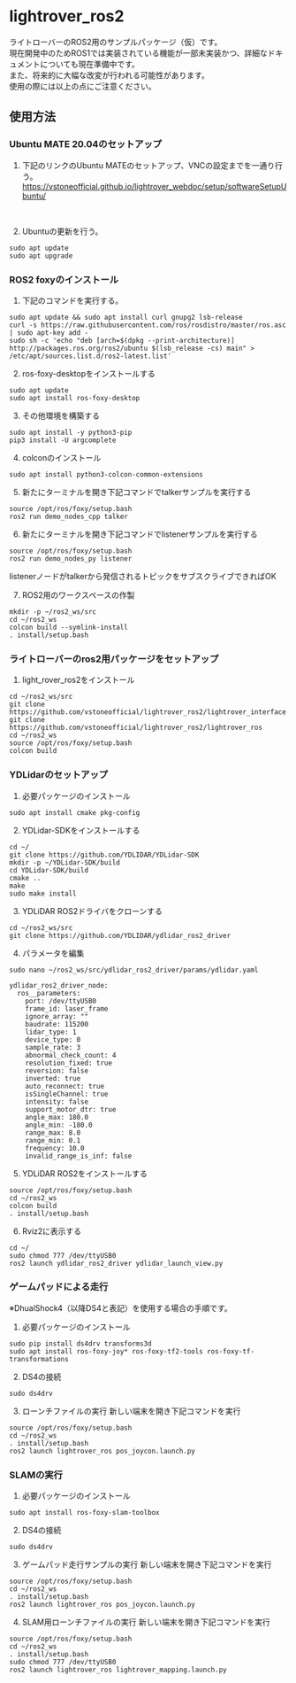 # lightrover_ros2

ライトローバーのROS2用のサンプルパッケージ（仮）です。  
現在開発中のためROS1では実装されている機能が一部未実装かつ、詳細なドキュメントについても現在準備中です。  
また、将来的に大幅な改変が行われる可能性があります。  
使用の際には以上の点にご注意ください。  

## 使用方法
### Ubuntu MATE 20.04のセットアップ
1. 下記のリンクのUbuntu MATEのセットアップ、VNCの設定までを一通り行う。
https://vstoneofficial.github.io/lightrover_webdoc/setup/softwareSetupUbuntu/
<br>

2. Ubuntuの更新を行う。
```
sudo apt update
sudo apt upgrade
```

### ROS2 foxyのインストール
1. 下記のコマンドを実行する。
```
sudo apt update && sudo apt install curl gnupg2 lsb-release
curl -s https://raw.githubusercontent.com/ros/rosdistro/master/ros.asc | sudo apt-key add -
sudo sh -c 'echo "deb [arch=$(dpkg --print-architecture)] http://packages.ros.org/ros2/ubuntu $(lsb_release -cs) main" > /etc/apt/sources.list.d/ros2-latest.list'
```

2. ros-foxy-desktopをインストールする
```
sudo apt update
sudo apt install ros-foxy-desktop
```

3. その他環境を構築する
```
sudo apt install -y python3-pip
pip3 install -U argcomplete
```

4. colconのインストール
```
sudo apt install python3-colcon-common-extensions
```

5. 新たにターミナルを開き下記コマンドでtalkerサンプルを実行する
```
source /opt/ros/foxy/setup.bash
ros2 run demo_nodes_cpp talker
```

6. 新たにターミナルを開き下記コマンドでlistenerサンプルを実行する
```
source /opt/ros/foxy/setup.bash
ros2 run demo_nodes_py listener
```

listenerノードがtalkerから発信されるトピックをサブスクライブできればOK

7. ROS2用のワークスペースの作製
```
mkdir -p ~/ros2_ws/src
cd ~/ros2_ws
colcon build --symlink-install
. install/setup.bash
```

### ライトローバーのros2用パッケージをセットアップ
1. light_rover_ros2をインストール
```
cd ~/ros2_ws/src
git clone https://github.com/vstoneofficial/lightrover_ros2/lightrover_interface
git clone https://github.com/vstoneofficial/lightrover_ros2/lightrover_ros
cd ~/ros2_ws
source /opt/ros/foxy/setup.bash
colcon build
```

### YDLidarのセットアップ
1. 必要パッケージのインストール
```
sudo apt install cmake pkg-config
```

2. YDLidar-SDKをインストールする
```
cd ~/
git clone https://github.com/YDLIDAR/YDLidar-SDK
mkdir -p ~/YDLidar-SDK/build
cd YDLidar-SDK/build
cmake ..
make
sudo make install
```

3. YDLiDAR ROS2ドライバをクローンする
```
cd ~/ros2_ws/src
git clone https://github.com/YDLIDAR/ydlidar_ros2_driver
```

4. パラメータを編集

```
sudo nano ~/ros2_ws/src/ydlidar_ros2_driver/params/ydlidar.yaml  
```

~~~
ydlidar_ros2_driver_node:
  ros__parameters:
    port: /dev/ttyUSB0
    frame_id: laser_frame
    ignore_array: ""
    baudrate: 115200
    lidar_type: 1
    device_type: 0
    sample_rate: 3
    abnormal_check_count: 4
    resolution_fixed: true
    reversion: false
    inverted: true
    auto_reconnect: true
    isSingleChannel: true
    intensity: false
    support_motor_dtr: true
    angle_max: 180.0
    angle_min: -180.0
    range_max: 8.0
    range_min: 0.1
    frequency: 10.0
    invalid_range_is_inf: false
~~~

5. YDLiDAR ROS2をインストールする
```
source /opt/ros/foxy/setup.bash
cd ~/ros2_ws
colcon build
. install/setup.bash
```

6. Rviz2に表示する
```
cd ~/
sudo chmod 777 /dev/ttyUSB0
ros2 launch ydlidar_ros2_driver ydlidar_launch_view.py
```

### ゲームパッドによる走行
※DhualShock4（以降DS4と表記）を使用する場合の手順です。

1. 必要パッケージのインストール
```
sudo pip install ds4drv transforms3d
sudo apt install ros-foxy-joy* ros-foxy-tf2-tools ros-foxy-tf-transformations
```

2. DS4の接続
```
sudo ds4drv
```

3. ローンチファイルの実行
新しい端末を開き下記コマンドを実行
```
source /opt/ros/foxy/setup.bash
cd ~/ros2_ws
. install/setup.bash
ros2 launch lightrover_ros pos_joycon.launch.py
```

### SLAMの実行
1. 必要パッケージのインストール
```
sudo apt install ros-foxy-slam-toolbox
```

2. DS4の接続
```
sudo ds4drv
```

3. ゲームパッド走行サンプルの実行
新しい端末を開き下記コマンドを実行
```
source /opt/ros/foxy/setup.bash
cd ~/ros2_ws
. install/setup.bash
ros2 launch lightrover_ros pos_joycon.launch.py
```

4. SLAM用ローンチファイルの実行
新しい端末を開き下記コマンドを実行
```
source /opt/ros/foxy/setup.bash
cd ~/ros2_ws
. install/setup.bash
sudo chmod 777 /dev/ttyUSB0
ros2 launch lightrover_ros lightrover_mapping.launch.py
```